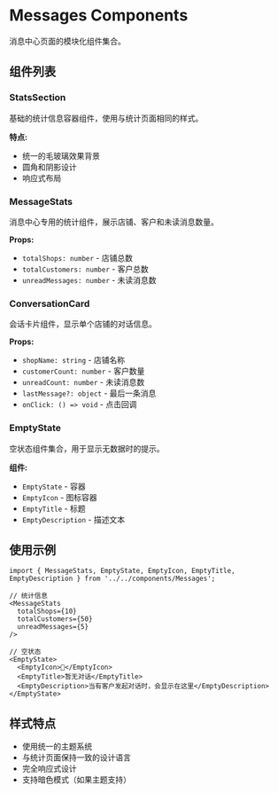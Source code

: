 # Messages Components

消息中心页面的模块化组件集合。

## 组件列表

### StatsSection
基础的统计信息容器组件，使用与统计页面相同的样式。

**特点:**
- 统一的毛玻璃效果背景
- 圆角和阴影设计
- 响应式布局

### MessageStats
消息中心专用的统计组件，展示店铺、客户和未读消息数量。

**Props:**
- `totalShops: number` - 店铺总数
- `totalCustomers: number` - 客户总数  
- `unreadMessages: number` - 未读消息数

### ConversationCard
会话卡片组件，显示单个店铺的对话信息。

**Props:**
- `shopName: string` - 店铺名称
- `customerCount: number` - 客户数量
- `unreadCount: number` - 未读消息数
- `lastMessage?: object` - 最后一条消息
- `onClick: () => void` - 点击回调

### EmptyState
空状态组件集合，用于显示无数据时的提示。

**组件:**
- `EmptyState` - 容器
- `EmptyIcon` - 图标容器
- `EmptyTitle` - 标题
- `EmptyDescription` - 描述文本

## 使用示例

```tsx
import { MessageStats, EmptyState, EmptyIcon, EmptyTitle, EmptyDescription } from '../../components/Messages';

// 统计信息
<MessageStats
  totalShops={10}
  totalCustomers={50}
  unreadMessages={5}
/>

// 空状态
<EmptyState>
  <EmptyIcon>💬</EmptyIcon>
  <EmptyTitle>暂无对话</EmptyTitle>
  <EmptyDescription>当有客户发起对话时，会显示在这里</EmptyDescription>
</EmptyState>
```

## 样式特点

- 使用统一的主题系统
- 与统计页面保持一致的设计语言
- 完全响应式设计
- 支持暗色模式（如果主题支持）